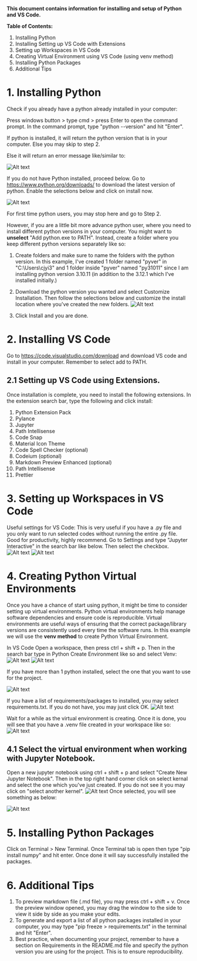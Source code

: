 **This document contains information for installing and setup of Python and VS Code.**

**Table of Contents:**

1. Installing Python
2. Installing Setting up VS Code with Extensions
3. Setting up Workspaces in VS Code
4. Creating Virtual Environment using VS Code (using venv method)
5. Installing Python Packages
6. Additional Tips


# 1. Installing Python
Check if you already have a python already installed in your computer:

Press windows button > type cmd > press Enter to open the command prompt. In the command prompt, type "python --version" and hit "Enter".

If python is installed, it will return the python version that is in your computer. Else you may skip to step 2.

Else it will return an error message like/similar to:

![Alt text](<data/raw/00 Check if Python already installed.jpg>)

If you do not have Python installed, proceed below. Go to <https://www.python.org/downloads/> to download the latest version of python.
Enable the selections below and click on install now.

![Alt text](<data/raw/02 Python Install_AddtoPATH.jpg>)

For first time python users, you may stop here and go to Step 2.

However, if you are a little bit more advance python user, where you need to install different python versions in your computer. You might want to **unselect** "Add python.exe to PATH". Instead, create a folder where you keep different python versions separately like so:

1. Create folders and make sure to name the folders with the python version. In this example, I've created 1 folder named "pyver" in "C:\Users\cjyi3\" and 1 folder inside "pyver" named "py31011" since I am installing python version 3.10.11 (in addition to the 3.12.1 which I've installed initially.)

2. Download the python version you wanted and select Customize Installation. Then follow the selections below and customize the install location where you've created the new folders. 
![Alt text](<data/raw/03 Custom Install_Save in pyver.jpg>)

3. Click Install and you are done.


# 2. Installing VS Code
Go to https://code.visualstudio.com/download and download VS code and install in your computer. Remember to select add to PATH.

## 2.1 Setting up VS Code using Extensions.
Once installation is complete, you need to install the following extensions. In the extension search bar, type the following and click install:
1. Python Extension Pack
2. Pylance
3. Jupyter
4. Path Intellisense
5. Code Snap
6. Material Icon Theme
7. Code Spell Checker (optional)
8. Codeium (optional)
9. Markdown Preview Enhanced (optional)
10. Path Intellisense
11. Prettier


# 3. Setting up Workspaces in VS Code
Useful settings for VS Code:
This is very useful if you have a .py file and you only want to run selected codes without running the entire .py file.
Good for productivity, highly recommend.
Go to Settings and type "Jupyter Interactive" in the search bar like below. Then select the checkbox.
![Alt text](<data/raw/15a VS Code Setup_Settings_Jupyter_interactive.jpg>)
![Alt text](<data/raw/15 VS Code Setup_Settings_Jupyter_interactive.jpg>)

# 4. Creating Python Virtual Environments
Once you have a chance of start using python, it might be time to consider setting up virtual environments. Python virtual environments help manage software dependencies and ensure code is reproducible. Virtual environments are useful ways of ensuring that the correct package/library versions are consistently used every time the software runs.
In this example we will use the **venv method** to create Python Virtual Environment.

In VS Code Open a workspace, then press ctrl + shift + p.
Then in the search bar type in Python Create Environment like so and select Venv:
![Alt text](<data/raw/16 Create Python Virtual Environment venv method in VS Code.jpg>)
![Alt text](<data/raw/17 Create Python Virtual Environment venv method in VS Code2.jpg>)

If you have more than 1 python installed, select the one that you want to use for the project.

![Alt text](<data/raw/18 Create Python Virtual Environment venv method in VS Code3.jpg>)

If you have a list of requirements/packages to installed, you may select requirements.txt. If you do not have, you may just click OK.
![Alt text](<data/raw/19 Create Python Virtual Environment venv method in VS Code4.jpg>)

Wait for a while as the virtual environment is creating.
Once it is done, you will see that you have a .venv file created in your workspace like so:
![Alt text](<data/raw/20 venv folder created in workspace.jpg>)

## 4.1 Select the virtual environment when working with Jupyter Notebook.
Open a new jupyter notebook using ctrl + shift + p and select "Create New Jupyter Notebook".
Then in the top right hand corner click on select kernal and select the one which you've just created. If you do not see it you may click on "select another kernel".
![Alt text](<data/raw/21 Select Kernel Virtual Env.jpg>)
Once selected, you will see something as below:

![Alt text](<data/raw/22 Select Kernel Virtual Env - Selected.jpg>)

# 5. Installing Python Packages
Click on Terminal > New Terminal. Once Terminal tab is open then type "pip install numpy" and hit enter.
Once done it will say successfully installed the packages.


# 6. Additional Tips
1. To preview markdown file (.md file), you may press ctrl + shift + v. Once the preview window opened, you may drag the window to the side to view it side by side as you make your edits.
2. To generate and export a list of all python packages installed in your computer, you may type "pip freeze > requirements.txt" in the terminal and hit "Enter".
3. Best practice, when documenting your project, remember to have a section on Requirements in the README.md file and specify the python version you are using for the project. This is to ensure reproducibility.